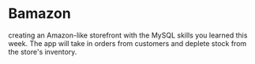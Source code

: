 # Bamazon
creating an Amazon-like storefront with the MySQL skills you learned this week. The app will take in orders from customers and deplete stock from the store's inventory.
